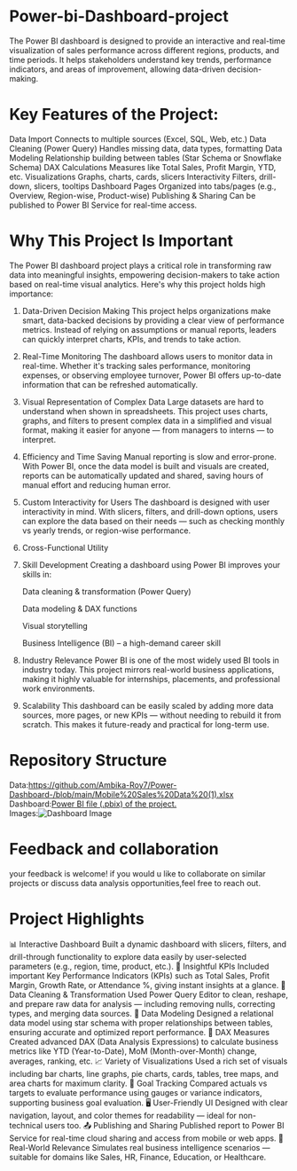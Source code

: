 # Power-bi-Dashboard-project
The Power BI dashboard is designed to provide an interactive and real-time visualization of sales performance across different regions, products, and time periods. It helps stakeholders understand key trends, performance indicators, and areas of improvement, allowing data-driven decision-making.
 
 # Key Features of the Project:



Data Import	Connects to multiple sources (Excel, SQL, Web, etc.)
Data Cleaning (Power Query)	Handles missing data, data types, formatting
Data Modeling	Relationship building between tables (Star Schema or Snowflake Schema)
DAX Calculations	Measures like Total Sales, Profit Margin, YTD, etc.
Visualizations	Graphs, charts, cards, slicers
Interactivity	Filters, drill-down, slicers, tooltips
Dashboard Pages	Organized into tabs/pages (e.g., Overview, Region-wise, Product-wise)
Publishing & Sharing	Can be published to Power BI Service for real-time access.

 # Why This Project Is Important
The Power BI dashboard project plays a critical role in transforming raw data into meaningful insights, empowering decision-makers to take action based on real-time visual analytics. Here's why this project holds high importance:

 1. Data-Driven Decision Making
This project helps organizations make smart, data-backed decisions by providing a clear view of performance metrics. Instead of relying on assumptions or manual reports, leaders can quickly interpret charts, KPIs, and trends to take action.

 2. Real-Time Monitoring
The dashboard allows users to monitor data in real-time. Whether it's tracking sales performance, monitoring expenses, or observing employee turnover, Power BI offers up-to-date information that can be refreshed automatically.

 3. Visual Representation of Complex Data
Large datasets are hard to understand when shown in spreadsheets. This project uses charts, graphs, and filters to present complex data in a simplified and visual format, making it easier for anyone — from managers to interns — to interpret.

 4. Efficiency and Time Saving
Manual reporting is slow and error-prone. With Power BI, once the data model is built and visuals are created, reports can be automatically updated and shared, saving hours of manual effort and reducing human error.

 5. Custom Interactivity for Users
The dashboard is designed with user interactivity in mind. With slicers, filters, and drill-down options, users can explore the data based on their needs — such as checking monthly vs yearly trends, or region-wise performance.

 6. Cross-Functional Utility
    

 7. Skill Development
    Creating a dashboard using Power BI improves your skills in:

    Data cleaning & transformation (Power Query)

    Data modeling & DAX functions

    Visual storytelling

    Business Intelligence (BI) – a high-demand career skill

 8. Industry Relevance
    Power BI is one of the most widely used BI tools in industry today. This project mirrors real-world business applications, making it highly valuable for internships,         placements, and professional work environments.

 9. Scalability
    This dashboard can be easily scaled by adding more data sources, more pages, or new KPIs — without needing to rebuild it from scratch. This makes it future-ready and         practical for long-term use.

 # Repository Structure
 Data:https://github.com/Ambika-Roy7/Power-Dashboard-/blob/main/Mobile%20Sales%20Data%20(1).xlsx <br/>
 Dashboard:[Power BI file (.pbix) of the project.](https://github.com/Ambika-Roy7/Power-Dashboard-/blob/main/Dashboard.pbix) <br/>
 Images:![Dashboard Image](https://github.com/user-attachments/assets/ca767623-006f-44dd-809d-65b30196efb9)

 # Feedback and collaboration
 your feedback is welcome! if you would u like to collaborate on similar projects or discuss data analysis opportunities,feel free to reach out.


 # Project Highlights

📊 Interactive Dashboard	Built a dynamic dashboard with slicers, filters, and drill-through functionality to explore data easily by user-selected parameters (e.g., region, time, product, etc.).
🧠 Insightful KPIs	Included important Key Performance Indicators (KPIs) such as Total Sales, Profit Margin, Growth Rate, or Attendance %, giving instant insights at a glance.
📌 Data Cleaning & Transformation	Used Power Query Editor to clean, reshape, and prepare raw data for analysis — including removing nulls, correcting types, and merging data sources.
🔗 Data Modeling	Designed a relational data model using star schema with proper relationships between tables, ensuring accurate and optimized report performance.
📐 DAX Measures	Created advanced DAX (Data Analysis Expressions) to calculate business metrics like YTD (Year-to-Date), MoM (Month-over-Month) change, averages, ranking, etc.
📈 Variety of Visualizations	Used a rich set of visuals including bar charts, line graphs, pie charts, cards, tables, tree maps, and area charts for maximum clarity.
🎯 Goal Tracking	Compared actuals vs targets to evaluate performance using gauges or variance indicators, supporting business goal evaluation.
🖥️ User-Friendly UI	Designed with clear navigation, layout, and color themes for readability — ideal for non-technical users too.
📤 Publishing and Sharing	Published report to Power BI Service for real-time cloud sharing and access from mobile or web apps.
💼 Real-World Relevance	Simulates real business intelligence scenarios — suitable for domains like Sales, HR, Finance, Education, or Healthcare.












